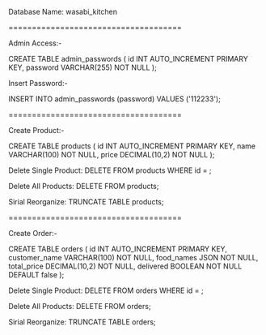 Database Name: wasabi_kitchen

=====================================

Admin Access:-

CREATE TABLE admin_passwords (
  id INT AUTO_INCREMENT PRIMARY KEY,
  password VARCHAR(255) NOT NULL
);

Insert Password:-

INSERT INTO admin_passwords (password) VALUES ('112233');

=====================================

Create Product:-

CREATE TABLE products (
  id INT AUTO_INCREMENT PRIMARY KEY,
  name VARCHAR(100) NOT NULL,
  price DECIMAL(10,2) NOT NULL
);

Delete Single Product: DELETE FROM products WHERE id = ;

Delete All Products: DELETE FROM products;

Sirial Reorganize: TRUNCATE TABLE products;

=====================================

Create Order:-

CREATE TABLE orders (
  id INT AUTO_INCREMENT PRIMARY KEY,
  customer_name VARCHAR(100) NOT NULL,
  food_names JSON NOT NULL,
  total_price DECIMAL(10,2) NOT NULL,
  delivered BOOLEAN NOT NULL DEFAULT false
);

Delete Single Product: DELETE FROM orders WHERE id = ;

Delete All Products: DELETE FROM orders;

Sirial Reorganize: TRUNCATE TABLE orders;
